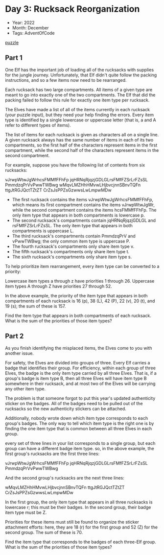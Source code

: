 # Day 3: Rucksack Reorganization

* Year: 2022
* Month: December
* Tags: AdventOfCode

[puzzle](https://adventofcode.com/2022/day/3)

## Part 1

One Elf has the important job of loading all of the rucksacks with supplies for
the jungle journey. Unfortunately, that Elf didn't quite follow the packing
instructions, and so a few items now need to be rearranged.

Each rucksack has two large compartments. All items of a given type are meant to
go into exactly one of the two compartments. The Elf that did the packing failed
to follow this rule for exactly one item type per rucksack.

The Elves have made a list of all of the items currently in each rucksack
(your puzzle input), but they need your help finding the errors. Every item type
is identified by a single lowercase or uppercase letter (that is, a and A refer
to different types of items).

The list of items for each rucksack is given as characters all on a single line.
A given rucksack always has the same number of items in each of its two
compartments, so the first half of the characters represent items in the first
compartment, while the second half of the characters represent items in the
second compartment.

For example, suppose you have the following list of contents from six rucksacks:

vJrwpWtwJgWrhcsFMMfFFhFp
jqHRNqRjqzjGDLGLrsFMfFZSrLrFZsSL
PmmdzqPrVvPwwTWBwg
wMqvLMZHhHMvwLHjbvcjnnSBnvTQFn
ttgJtRGJQctTZtZT
CrZsJsPPZsGzwwsLwLmpwMDw

* The first rucksack contains the items vJrwpWtwJgWrhcsFMMfFFhFp, which means
  its first compartment contains the items vJrwpWtwJgWr, while the second
  compartment contains the items hcsFMMfFFhFp. The only item type that appears
  in both compartments is lowercase p.
* The second rucksack's compartments contain jqHRNqRjqzjGDLGL and
  rsFMfFZSrLrFZsSL. The only item type that appears in both compartments is
  uppercase L.
* The third rucksack's compartments contain PmmdzqPrV and vPwwTWBwg; the only
  common item type is uppercase P.
* The fourth rucksack's compartments only share item type v.
* The fifth rucksack's compartments only share item type t.
* The sixth rucksack's compartments only share item type s.

To help prioritize item rearrangement, every item type can be converted to a
priority:

Lowercase item types a through z have priorities 1 through 26.
Uppercase item types A through Z have priorities 27 through 52.

In the above example, the priority of the item type that appears in both
compartments of each rucksack is 16 (p), 38 (L), 42 (P), 22 (v), 20 (t), and 19
(s); the sum of these is 157.

Find the item type that appears in both compartments of each rucksack. What is
the sum of the priorities of those item types?

## Part 2

As you finish identifying the misplaced items, the Elves come to you with
another issue.

For safety, the Elves are divided into groups of three. Every Elf carries a
badge that identifies their group. For efficiency, within each group of three
Elves, the badge is the only item type carried by all three Elves. That is, if a
group's badge is item type B, then all three Elves will have item type B
somewhere in their rucksack, and at most two of the Elves will be carrying any
other item type.

The problem is that someone forgot to put this year's updated authenticity
sticker on the badges. All of the badges need to be pulled out of the rucksacks
so the new authenticity stickers can be attached.

Additionally, nobody wrote down which item type corresponds to each group's
badges. The only way to tell which item type is the right one is by finding the
one item type that is common between all three Elves in each group.

every set of three lines in your list corresponds to a single group, but each
group can have a different badge item type. so, in the above example, the first
group's rucksacks are the first three lines:

vJrwpWtwJgWrhcsFMMfFFhFp
jqHRNqRjqzjGDLGLrsFMfFZSrLrFZsSL
PmmdzqPrVvPwwTWBwg

And the second group's rucksacks are the next three lines:

wMqvLMZHhHMvwLHjbvcjnnSBnvTQFn
ttgJtRGJQctTZtZT
CrZsJsPPZsGzwwsLwLmpwMDw

In the first group, the only item type that appears in all three rucksacks is
lowercase r; this must be their badges. In the second group, their badge item
type must be Z.

Priorities for these items must still be found to organize the sticker
attachment efforts: here, they are 18 (r) for the first group and 52 (Z) for the
second group. The sum of these is 70.

Find the item type that corresponds to the badges of each three-Elf group. What
is the sum of the priorities of those item types?

